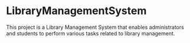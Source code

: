 # LibraryManagementSystem
This project is a Library Management System that enables administrators and students to perform various tasks related to library management.

